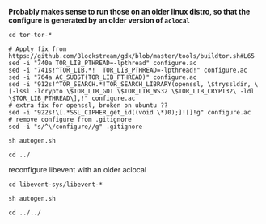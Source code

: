 **Probably makes sense to run those on an older linux distro, so that the configure is generated by an older version of `aclocal`**

```
cd tor-tor-*

# Apply fix from https://github.com/Blockstream/gdk/blob/master/tools/buildtor.sh#L65
sed -i "740a TOR_LIB_PTHREAD=-lpthread" configure.ac
sed -i "741s!^TOR_LIB.*!  TOR_LIB_PTHREAD=-lpthread!" configure.ac
sed -i "764a AC_SUBST(TOR_LIB_PTHREAD)" configure.ac
sed -i "912s!^TOR_SEARCH.*!TOR_SEARCH_LIBRARY(openssl, \$tryssldir, \[-lssl -lcrypto \$TOR_LIB_GDI \$TOR_LIB_WS32 \$TOR_LIB_CRYPT32\ -ldl \$TOR_LIB_PTHREAD\],!" configure.ac
# extra fix for openssl, broken on ubuntu ??
sed -i "922s!\[.*SSL_CIPHER_get_id((void \*)0);]![]!g" configure.ac
# remove configure from .gitignore
sed -i "s/^\/configure//g" .gitignore

sh autogen.sh

cd ../
```

reconfigure libevent with an older aclocal

```
cd libevent-sys/libevent-*

sh autogen.sh

cd ../../
```
